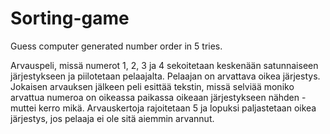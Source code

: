 # Sorting-game
Guess computer generated number order in 5 tries.


Arvauspeli, missä numerot 1, 2, 3 ja 4 sekoitetaan keskenään satunnaiseen järjestykseen ja piilotetaan pelaajalta.
Pelaajan on arvattava oikea järjestys.
Jokaisen arvauksen jälkeen peli esittää tekstin, missä selviää moniko arvattua numeroa on oikeassa paikassa oikeaan järjestykseen nähden - muttei kerro mikä.
Arvauskertoja rajoitetaan 5 ja lopuksi paljastetaan oikea järjestys, jos pelaaja ei ole sitä aiemmin arvannut.
